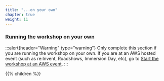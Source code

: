 ```yaml
---
title: "...on your own"
chapter: true
weight: 11
---
```


### Running the workshop on your own


:::alert{header="Warning" type="warning"}
Only complete this section if you are running the workshop on your own. If you are at an AWS hosted event (such as re\:Invent, Roadshows, Immersion Day, etc), go to [Start the workshop at an AWS event](../aws_event/).
:::

{{% children %}}